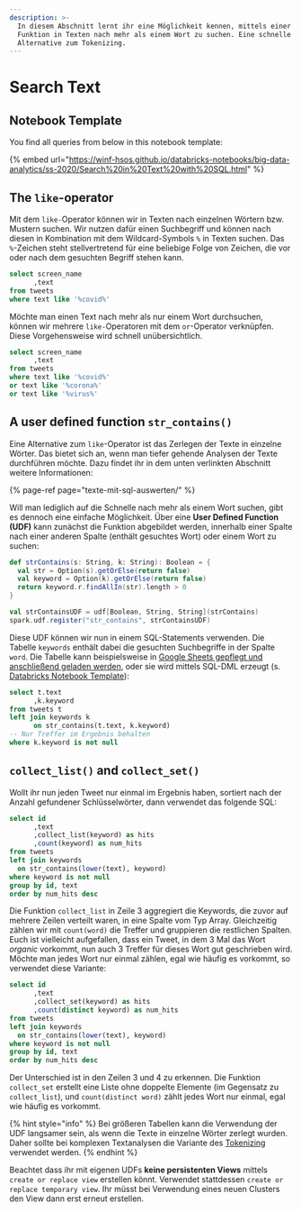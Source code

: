 ```yaml
---
description: >-
  In diesem Abschnitt lernt ihr eine Möglichkeit kennen, mittels einer eigenen
  Funktion in Texten nach mehr als einem Wort zu suchen. Eine schnelle
  Alternative zum Tokenizing.
---
```


# Search Text

## Notebook Template

You find all queries from below in this notebook template:

{% embed url="https://winf-hsos.github.io/databricks-notebooks/big-data-analytics/ss-2020/Search%20in%20Text%20with%20SQL.html" %}

## The `like`-operator

Mit dem `like-`Operator können wir in Texten nach einzelnen Wörtern bzw. Mustern suchen. Wir nutzen dafür einen Suchbegriff und können nach diesen in Kombination mit dem Wildcard-Symbols `%` in Texten suchen. Das `%`-Zeichen steht stellvertretend für eine beliebige Folge von Zeichen, die vor oder nach dem gesuchten Begriff stehen kann. 

```sql
select screen_name
      ,text
from tweets
where text like '%covid%'
```

Möchte man einen Text nach mehr als nur einem Wort durchsuchen, können wir mehrere `like-`Operatoren mit dem `or`-Operator verknüpfen. Diese Vorgehensweise wird schnell unübersichtlich.

```sql
select screen_name
      ,text
from tweets
where text like '%covid%'
or text like '%corona%'
or text like '%virus%'
```

## A user defined function `str_contains()`

Eine Alternative zum `like`-Operator ist das Zerlegen der Texte in einzelne Wörter. Das bietet sich an, wenn man tiefer gehende Analysen der Texte durchführen möchte. Dazu findet ihr in dem unten verlinkten Abschnitt weitere Informationen:

{% page-ref page="texte-mit-sql-auswerten/" %}

Will man lediglich auf die Schnelle nach mehr als einem Wort suchen, gibt es dennoch eine einfache Möglichkeit. Über eine **User Defined Function \(UDF\)** kann zunächst die Funktion abgebildet werden, innerhalb einer Spalte nach einer anderen Spalte \(enthält gesuchtes Wort\) oder einem Wort zu suchen:

```scala
def strContains(s: String, k: String): Boolean = {
  val str = Option(s).getOrElse(return false)
  val keyword = Option(k).getOrElse(return false)
  return keyword.r.findAllIn(str).length > 0
}

val strContainsUDF = udf[Boolean, String, String](strContains)
spark.udf.register("str_contains", strContainsUDF)
```

Diese UDF können wir nun in einem SQL-Statements verwenden. Die Tabelle `keywords` enthält dabei die gesuchten Suchbegriffe in der Spalte `word`. Die Tabelle kann beispielsweise in [Google Sheets gepflegt und anschließend geladen werden](identify-topics-in-text/mapping-tables-with-sql.md#tabellen-ueber-google-sheets-pflegen-und-laden), oder sie wird mittels SQL-DML erzeugt \(s. [Databricks Notebook Template](https://winf-hsos.github.io/databricks-notebooks/big-data-analytics/Texte%20f%C3%BCr%20SQL%20Analysen%20vorbereiten.html)\):

```sql
select t.text
      ,k.keyword
from tweets t
left join keywords k
      on str_contains(t.text, k.keyword)
-- Nur Treffer im Ergebnis behalten
where k.keyword is not null
```

## `collect_list()` and `collect_set()`

Wollt ihr nun jeden Tweet nur einmal im Ergebnis haben, sortiert nach der Anzahl gefundener Schlüsselwörter, dann verwendet das folgende SQL:

```sql
select id
      ,text
      ,collect_list(keyword) as hits
      ,count(keyword) as num_hits
from tweets
left join keywords
  on str_contains(lower(text), keyword)
where keyword is not null
group by id, text
order by num_hits desc
```

Die Funktion `collect_list` in Zeile 3 aggregiert die Keywords, die zuvor auf mehrere Zeilen verteilt waren, in eine Spalte vom Typ Array. Gleichzeitig zählen wir mit `count(word)` die Treffer und gruppieren die restlichen Spalten. Euch ist vielleicht aufgefallen, dass ein Tweet, in dem 3 Mal das Wort _organic_ vorkommt, nun auch 3 Treffer für dieses Wort gut geschrieben wird. Möchte man jedes Wort nur einmal zählen, egal wie häufig es vorkommt, so verwendet diese Variante:

```sql
select id
      ,text
      ,collect_set(keyword) as hits
      ,count(distinct keyword) as num_hits
from tweets
left join keywords
  on str_contains(lower(text), keyword)
where keyword is not null
group by id, text
order by num_hits desc
```

Der Unterschied ist in den Zeilen 3 und 4 zu erkennen. Die Funktion `collect_set` erstellt eine Liste ohne doppelte Elemente \(im Gegensatz zu `collect_list`\), und `count(distinct word)` zählt jedes Wort nur einmal, egal wie häufig es vorkommt. 

{% hint style="info" %}
Bei größeren Tabellen kann die Verwendung der UDF langsamer sein, als wenn die Texte in einzelne Wörter zerlegt wurden. Daher sollte bei komplexen Textanalysen die Variante des [Tokenizing](texte-mit-sql-auswerten/3-texte-in-woerter-zerlegen.md) verwendet werden.
{% endhint %}

Beachtet dass ihr mit eigenen UDFs **keine persistenten Views** mittels `create or replace view` erstellen könnt. Verwendet stattdessen `create or replace temporary view`. Ihr müsst bei Verwendung eines neuen Clusters den View dann erst erneut erstellen.

